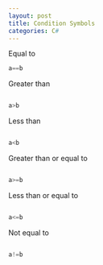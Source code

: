 ```yaml
--- 
layout: post
title: Condition Symbols
categories: C#
---
```

 
 Equal to
 
 ```csharp
 a==b
 
 ```
 Greater than
 
 ```csharp
 
a>b

 ```
 Less than
 
 ```csharp
 
a<b

 ```
 Greater than or equal to
 
 ```csharp
 
a>=b

 ```
  Less than or equal to
 
 ```csharp
 
a<=b

 ```
 
Not equal to
 
 ```csharp
 
a!=b

 ```
